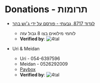 # Donations - תרומות

- [לגדוד 8717, גבעתי - פורסם על ידי ג׳וש בהר](<https://payboxapp.page.link/kJrr6HjU9NZqWzJ36>)
  - לוחמי מילואים בצו 8 גבול עזה
  - **Verified by**: ![4tal](https://img.shields.io/badge/verified-4tal-brightgreen)

- Uri & Meidan
  - Uri - 054-6397596
  - Meidan - 0526292009
  - [Paybox](<https://payboxapp.page.link/SYaGNe6tQoXmHkRY9>)
  - **Verified by**: ![4tal](https://img.shields.io/badge/verified-4tal-brightgreen)
